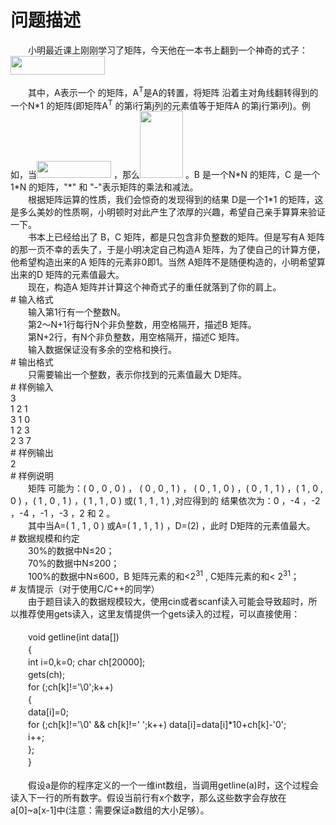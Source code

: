 <div id="pcont1" style="margin-top:20px; display:block;">

# 问题描述

<div class="pdcont">　　小明最近课上刚刚学习了矩阵，今天他在一本书上翻到一个神奇的式子：<br/>
<img width="151" height="30" src="source/tsinsen/A1211/img/aHR0cDovL3d3dy50c2luc2VuLmNvbS9SZXF1aXJlRmlsZS5kbz9maWQ9TkY0UlROSDg=.do"/><br/>
<br/>
　　其中，A表示一个 的矩阵，A<sup>T</sup>是A的转置，将矩阵 沿着主对角线翻转得到的一个N*1 的矩阵(即矩阵A<sup>T</sup> 的第i行第j列的元素值等于矩阵A 的第j行第i列)。例如，当<img width="119" height="27" src="source/tsinsen/A1211/img/aHR0cDovL3d3dy50c2luc2VuLmNvbS9SZXF1aXJlRmlsZS5kbz9maWQ9RGJOUUhHQU4=.do"/> ，那么<img width="69" height="107" src="source/tsinsen/A1211/img/aHR0cDovL3d3dy50c2luc2VuLmNvbS9SZXF1aXJlRmlsZS5kbz9maWQ9bXJUSjd0dEU=.do"/> 。B 是一个N*N 的矩阵，C 是一个1*N 的矩阵，&#34;*&#34; 和 &#34;-&#34;表示矩阵的乘法和减法。<br/>
　　根据矩阵运算的性质，我们会惊奇的发现得到的结果 D是一个1*1 的矩阵，这是多么美妙的性质啊，小明顿时对此产生了浓厚的兴趣，希望自己亲手算算来验证一下。<br/>
　　书本上已经给出了 B，C 矩阵，都是只包含非负整数的矩阵。但是写有A 矩阵的那一页不幸的丢失了，于是小明决定自己构造A 矩阵，为了使自己的计算方便，他希望构造出来的A 矩阵的元素非0即1。当然 A矩阵不是随便构造的，小明希望算出来的D 矩阵的元素值最大。<br/>
　　现在，构造A 矩阵并计算这个神奇式子的重任就落到了你的肩上。</div>
# 输入格式

<div class="pdcont">　　输入第1行有一个整数N。<br/>
　　第2～N+1行每行N个非负整数，用空格隔开，描述B 矩阵。<br/>
　　第N+2行，有N个非负整数，用空格隔开，描述C 矩阵。<br/>
　　输入数据保证没有多余的空格和换行。</div>
# 输出格式

<div class="pdcont">　　只需要输出一个整数，表示你找到的元素值最大 D矩阵。</div>
# 样例输入

<div class="pddata">3<br/>
1 2 1<br/>
3 1 0<br/>
1 2 3<br/>
2 3 7</div>
# 样例输出

<div class="pddata">2</div>
# 样例说明

<div class="pdcont">　　矩阵 可能为：( 0 , 0 , 0 ) ， ( 0 , 0 , 1 ) ， ( 0 , 1 , 0 ) ，( 0 , 1 , 1 ) ，( 1 , 0 , 0 ) ，( 1 , 0 , 1 ) ，( 1 , 1 , 0 ) 或( 1 , 1 , 1 )  ,对应得到的 结果依次为：0 ，-4 ，-2 ，-4 ，-1 ，-3 ，2 和 2 。<br/>
　　其中当A=( 1 , 1 , 0 ) 或A=( 1 , 1  , 1 ) ，D=(2) ，此时 D矩阵的元素值最大。</div>
# 数据规模和约定

<div class="pdcont">　　30%的数据中N≤20；<br/>
　　70%的数据中N≤200；<br/>
　　100%的数据中N≤600，B 矩阵元素的和&lt;2<sup>31</sup> , C矩阵元素的和&lt; 2<sup>31</sup>；</div>
# 友情提示（对于使用C/C++的同学）

<div class="pdcont">　　由于题目读入的数据规模较大，使用cin或者scanf读入可能会导致超时，所以推荐使用gets读入，这里友情提供一个gets读入的过程，可以直接使用：<br/>
<br/>
　　void getline(int data[])<br/>
　　{<br/>
　　int i=0,k=0; char ch[20000];<br/>
　　gets(ch);<br/>
　　for (;ch[k]!=&#39;\0&#39;;k++)<br/>
　　{<br/>
　　data[i]=0;<br/>
　　for (;ch[k]!=&#39;\0&#39; &amp;&amp; ch[k]!=&#39; &#39;;k++) data[i]=data[i]*10+ch[k]-&#39;0&#39;;<br/>
　　i++;<br/>
　　};<br/>
　　}<br/>
<br/>
　　假设a是你的程序定义的一个一维int数组，当调用getline(a)时，这个过程会读入下一行的所有数字。假设当前行有x个数字，那么这些数字会存放在a[0]~a[x-1]中(注意：需要保证a数组的大小足够）。</div>

</div>